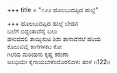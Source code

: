 +++
title = "೧೨೨ ಹೊಲಬುದಪ್ಪಿದ ಹುಲ್ಲೆ"

+++
ಹೊಲಬುದಪ್ಪಿದ ಹುಲ್ಲೆ ಬೇಡನ  
ಬಲೆಗೆ ಬಿದ್ದಂತಾದೆನೈ ಬಲು  
ಹಳುವದಲಿ ತಾಯ್ಬಿಸುಟ ಶಿಶು ತಾನಾದೆನೆಲೆ ಹರಿಯೆ  
ಕೊಲುವವೈ ಕಾಗೆಗಳಕಟ ಕೋ  
ಗಿಲೆಯ ಮರಿಯನು ಕೃಷ್ಣ ಕರುಣಾ  
ಜಲಧಿಯೇ ಕೈಗಾಯಬೇಕೆಂದೊರಲಿದಳು ತರಳೆ    ॥122॥